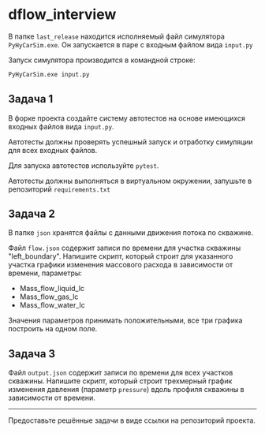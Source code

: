 # dflow_interview

В папке `last_release` находится исполняемый файл симулятора `PyHyCarSim.exe`. Он запускается в паре с входным файлом вида `input.py`

Запуск симулятора производится в командной строке:

```bash
PyHyCarSim.exe input.py
```

## Задача 1
В форке проекта создайте систему автотестов на основе имеющихся входных файлов вида `input.py`.

Автотесты должны проверять успешный запуск и отработку симуляции для всех входных файлов.

Для запуска автотестов используйте `pytest`.

Автотесты должны выполняться в виртуальном окружении, запушьте в репозиторий `requirements.txt`

## Задача 2

В папке `json` хранятся файлы с данными движения потока по скважине.

Файл `flow.json` содержит записи по времени для участка скважины "left_boundary". Напишите скрипт, который строит для указанного участка графики изменения массового расхода в зависимости от времени, параметры:

* Mass_flow_liquid_lc
* Mass_flow_gas_lc
* Mass_flow_water_lc

Значения параметров принимать положительными, все три графика построить на одном поле.

## Задача 3

Файл `output.json` содержит записи по времени для всех участков скважины. Напишите скрипт, который строит трехмерный график изменения давления (параметр `pressure`) вдоль профиля скважины в зависимости от времени.

-------
Предоставьте решённые задачи в виде ссылки на репозиторий проекта.
